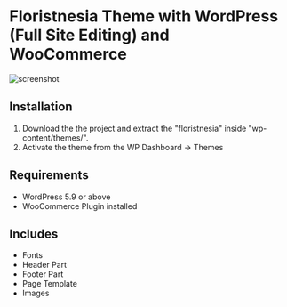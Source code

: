 # Floristnesia Theme with WordPress (Full Site Editing) and WooCommerce

![screenshot](https://github.com/chesspamungkas/floristnesia/assets/24834825/f9318643-467c-4775-b1e0-63f82cf3fe17)

## Installation

1. Download the the project and extract the "floristnesia" inside "wp-content/themes/".
2. Activate the theme from the WP Dashboard -> Themes

## Requirements

- WordPress 5.9 or above
- WooCommerce Plugin installed

## Includes

- Fonts
- Header Part
- Footer Part
- Page Template
- Images
